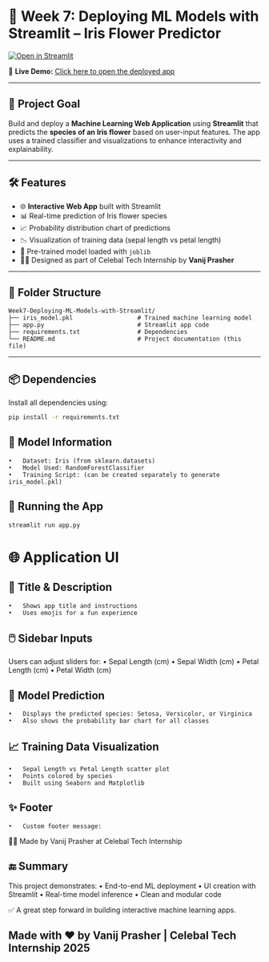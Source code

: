 # 🌸 Week 7: Deploying ML Models with Streamlit – Iris Flower Predictor

[![Open in Streamlit](https://static.streamlit.io/badges/streamlit_badge_black_white.svg)](https://celebal-tech-vanij-yplc9kqhptzlt5ztdelg4k.streamlit.app/)

🔗 **Live Demo:** [Click here to open the deployed app](https://celebal-tech-vanij-yplc9kqhptzlt5ztdelg4k.streamlit.app/)

---


## 🎯 Project Goal

Build and deploy a **Machine Learning Web Application** using **Streamlit** that predicts the **species of an Iris flower** based on user-input features. The app uses a trained classifier and visualizations to enhance interactivity and explainability.

---

## 🛠️ Features

- 🌐 **Interactive Web App** built with Streamlit  
- 📊 Real-time prediction of Iris flower species  
- 📈 Probability distribution chart of predictions  
- 📉 Visualization of training data (sepal length vs petal length)  
- 🤖 Pre-trained model loaded with `joblib`  
- 👨‍💻 Designed as part of Celebal Tech Internship by **Vanij Prasher**

---

## 📂 Folder Structure
```
Week7-Deploying-ML-Models-with-Streamlit/
├── iris_model.pkl                  # Trained machine learning model
├── app.py                          # Streamlit app code
├── requirements.txt                # Dependencies
└── README.md                       # Project documentation (this file)
```
---

## 📦 Dependencies

Install all dependencies using:

```bash
pip install -r requirements.txt
```

## 🧠 Model Information
	•	Dataset: Iris (from sklearn.datasets)
	•	Model Used: RandomForestClassifier
	•	Training Script: (can be created separately to generate iris_model.pkl)

## 🚀 Running the App
```bash
streamlit run app.py
```
# 🌐 Application UI

## 🎯 Title & Description
	•	Shows app title and instructions
	•	Uses emojis for a fun experience

## 🖱️ Sidebar Inputs

Users can adjust sliders for:
	•	Sepal Length (cm)
	•	Sepal Width (cm)
	•	Petal Length (cm)
	•	Petal Width (cm)

## 🤖 Model Prediction
	•	Displays the predicted species: Setosa, Versicolor, or Virginica
	•	Also shows the probability bar chart for all classes

## 📈 Training Data Visualization
	•	Sepal Length vs Petal Length scatter plot
	•	Points colored by species
	•	Built using Seaborn and Matplotlib

## ✨ Footer
	•	Custom footer message:
👨‍💻 Made by Vanij Prasher at Celebal Tech Internship

## 🔚 Summary

This project demonstrates:
	•	End-to-end ML deployment
	•	UI creation with Streamlit
	•	Real-time model inference
	•	Clean and modular code

✅ A great step forward in building interactive machine learning apps.

## Made with ❤️ by Vanij Prasher | Celebal Tech Internship 2025